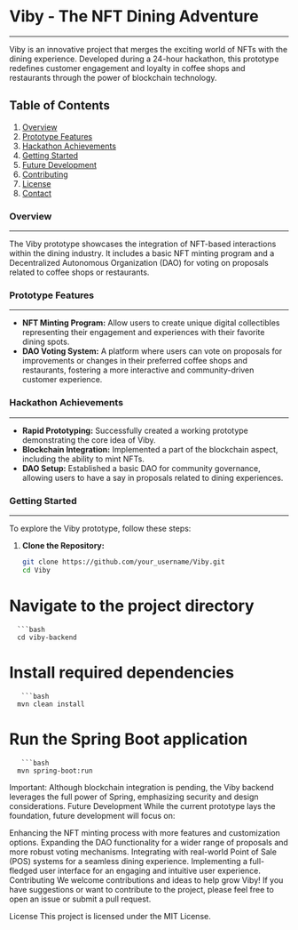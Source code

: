 # Viby - The NFT Dining Adventure
***

Viby is an innovative project that merges the exciting world of NFTs with the dining experience. Developed during a 24-hour hackathon, this prototype redefines customer engagement and loyalty in coffee shops and restaurants through the power of blockchain technology.

## Table of Contents
1. [Overview](#overview)
2. [Prototype Features](#prototype-features)
3. [Hackathon Achievements](#hackathon-achievements)
4. [Getting Started](#getting-started)
5. [Future Development](#future-development)
6. [Contributing](#contributing)
7. [License](#license)
8. [Contact](#contact)

### Overview
***
The Viby prototype showcases the integration of NFT-based interactions within the dining industry. It includes a basic NFT minting program and a Decentralized Autonomous Organization (DAO) for voting on proposals related to coffee shops or restaurants.

### Prototype Features
***
- **NFT Minting Program:** Allow users to create unique digital collectibles representing their engagement and experiences with their favorite dining spots.
- **DAO Voting System:** A platform where users can vote on proposals for improvements or changes in their preferred coffee shops and restaurants, fostering a more interactive and community-driven customer experience.

### Hackathon Achievements
***
- **Rapid Prototyping:** Successfully created a working prototype demonstrating the core idea of Viby.
- **Blockchain Integration:** Implemented a part of the blockchain aspect, including the ability to mint NFTs.
- **DAO Setup:** Established a basic DAO for community governance, allowing users to have a say in proposals related to dining experiences.

### Getting Started
***
To explore the Viby prototype, follow these steps:

1. **Clone the Repository:**
   ```bash
   git clone https://github.com/your_username/Viby.git
   cd Viby
# Navigate to the project directory
      ```bash
      cd viby-backend
# Install required dependencies
       ```bash
      mvn clean install
# Run the Spring Boot application
       ```bash
      mvn spring-boot:run

Important: Although blockchain integration is pending, the Viby backend leverages the full power of Spring, emphasizing security and design considerations.
Future Development
While the current prototype lays the foundation, future development will focus on:

Enhancing the NFT minting process with more features and customization options.
Expanding the DAO functionality for a wider range of proposals and more robust voting mechanisms.
Integrating with real-world Point of Sale (POS) systems for a seamless dining experience.
Implementing a full-fledged user interface for an engaging and intuitive user experience.
Contributing
We welcome contributions and ideas to help grow Viby! If you have suggestions or want to contribute to the project, please feel free to open an issue or submit a pull request.

License
This project is licensed under the MIT License.
